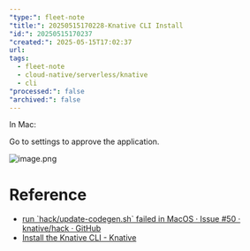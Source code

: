 ```yaml
---
"type:": fleet-note
"title:": 20250515170228-Knative CLI Install
"id:": 20250515170237
"created:": 2025-05-15T17:02:37
url: 
tags:
  - fleet-note
  - cloud-native/serverless/knative
  - cli
"processed:": false
"archived:": false
---
```




In Mac:

Go to settings to approve the application.

![image.png](https://images.hnzhrh.com/note/20250515171130208.png)


# Reference
* [run \`hack/update-codegen.sh\` failed in MacOS · Issue #50 · knative/hack · GitHub](https://github.com/knative/hack/issues/50)
* [Install the Knative CLI - Knative](https://knative.dev/docs/client/install-kn/)